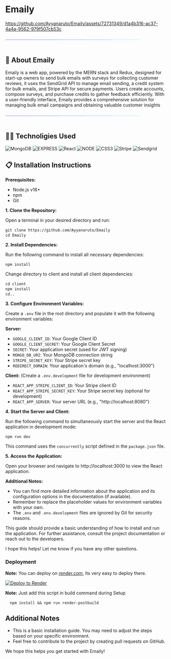 # Emaily

https://github.com/Ayyanaruto/Emaily/assets/72731349/d1a4b316-ac37-4a4a-9562-979f507cb53c

<img src="https://github.com/Ayyanaruto/Ayyanaruto/blob/a8ab3ec2f7b0db200c750cd1f22c303d6a1c2a08/LINE.gif"><br><br>

##  🤔 About Emaily

<p>Emaily is a web app, powered by the MERN stack and Redux, designed for start-up owners to send bulk emails with surveys for collecting customer reviews, it uses the SendGrid API to manage email sending, a credit system for bulk emails, and Stripe API for secure payments. Users create accounts, compose surveys, and purchase credits to gather feedback efficiently. With a user-friendly interface, Emaily provides a comprehensive solution for managing bulk email campaigns and obtaining valuable customer insights</p>


<img src="https://github.com/Ayyanaruto/Ayyanaruto/blob/a8ab3ec2f7b0db200c750cd1f22c303d6a1c2a08/LINE.gif"><br><br>

## 👨‍💻 Technoligies Used

![MongoDB](https://img.shields.io/badge/MongoDB-%234ea94b.svg?style=for-the-badge&logo=mongodb&logoColor=white)
![EXPRESS](https://img.shields.io/badge/Express.js-000000?style=for-the-badge&logo=express&logoColor=white)
![React](https://img.shields.io/badge/react-%2320232a.svg?style=for-the-badge&logo=react&logoColor=%2361DAFB)
![NODE](https://img.shields.io/badge/Node.js-339933?style=for-the-badge&logo=nodedotjs&logoColor=white)
![CSS3](https://img.shields.io/badge/CSS%20-%231572B6.svg?style=for-the-badge&logo=css3&logoColor=white)
![Stripe](https://img.shields.io/badge/Stripe-626CD9?style=for-the-badge&logo=Stripe&logoColor=white)
![Sendgrid](https://img.shields.io/badge/Twilio-F22F46?style=for-the-badge&logo=Twilio&logoColor=white)

## 📋 Installation Instructions

**Prerequisites:**

* Node.js v16+
* npm
* Git

**1. Clone the Repository:**

Open a terminal in your desired directory and run:

```
git clone https://github.com/Ayyanaruto/Emaily
cd Emaily
```

**2. Install Dependencies:**

Run the following command to install all necessary dependencies:

```
npm install
```
Change directory to client and install all client dependencies:

```
cd client
npm install
cd..
```
**3. Configure Environment Variables:**

Create a `.env` file in the root directory and populate it with the following environment variables:

**Server:**

* `GOOGLE_CLIENT_ID`: Your Google Client ID
* `GOOGLE_CLIENT_SECRET`: Your Google Client Secret
* `SECRET`: Your application secret (used for JWT signing)
* `MONGO_DB_URI`: Your MongoDB connection string
* `STRIPE_SECRET_KEY`: Your Stripe secret key
* `REDIRECT_DOMAIN`: Your application's domain (e.g., "localhost:3000")

**Client:** (Create a `.env.development` file for development environment)

* `REACT_APP_STRIPE_CLIENT_ID`: Your Stripe client ID
* `REACT_APP_STRIPE_SECRET_KEY`: Your Stripe secret key (optional for development)
* `REACT_APP_SERVER`: Your server URL (e.g., "http://localhost:8080")

**4. Start the Server and Client:**

Run the following command to simultaneously start the server and the React application in development mode:

```
npm run dev
```

This command uses the `concurrently` script defined in the `package.json` file.

**5. Access the Application:**

Open your browser and navigate to http://localhost:3000 to view the React application.

**Additional Notes:**

* You can find more detailed information about the application and its configuration options in the documentation (if available).
* Remember to replace the placeholder values for environment variables with your own.
* The `.env` and `.env.development` files are ignored by Git for security reasons.

This guide should provide a basic understanding of how to install and run the application. For further assistance, consult the project documentation or reach out to the developers.

I hope this helps! Let me know if you have any other questions.



### Deployment
**Note:** You can deploy on [render.com,](https://render.com/) Its very easy to deploy there. <br>

[![Deploy to Render](https://render.com/images/deploy-to-render-button.svg)](https://render.com/deploy)


**Note:** Just add this script in build command during Setup
```
  npm install && npm run render-postbuild 
```

## Additional Notes

* This is a basic installation guide. You may need to adjust the steps based on your specific environment.
* Feel free to contribute to the project by creating pull requests on GitHub.

We hope this helps you get started with Emaily!





